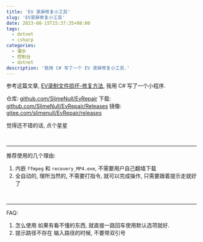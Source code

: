 ```yaml
---
title: 'EV 录屏修复小工具'
slug: 'EV录屏修复小工具'
date: 2023-08-15T15:37:35+08:00
tags:
  - dotnet
  - csharp
categories:
  - 灌水
  - 控制台
  - dotnet
description: '我用 C# 写了一个 EV 录屏修复小工具.'
---
```


参考这篇文章, [EV录制文件损坏-修复方法](https://blog.csdn.net/LWD19981223/article/details/124585476), 我用 C# 写了一个小程序.



仓库: [github.com/SlimeNull/EvRepair](https://github.com/SlimeNull/EvRepair)
下载: [github.com/SlimeNull/EvRepair/Releases](https://github.com/SlimeNull/EvRepair/releases)
镜像: [gitee.com/slimenull/EvRepair/releases](https://gitee.com/slimenull/EvRepair/releases)


觉得还不错的话, 点个星星


<br/>


---

推荐使用的几个理由:


1. 内嵌 `ffmpeg` 和 `recovery_MP4.exe`, 不需要用户自己翻墙下载
2. 全自动的, 理所当然的, 不需要打指令, 就可以完成操作, 只需要跟着提示走就好了


<br/>


---


FAQ:


1. 怎么使用
    如果有看不懂的东西, 就直接一路回车使用默认选项就好.
3. 提示路径不存在
    输入路径的时候, 不要带双引号

